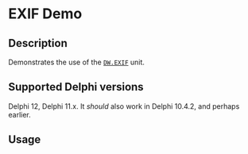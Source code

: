 # EXIF Demo

## Description

Demonstrates the use of the [`DW.EXIF`](https://github.com/DelphiWorlds/Kastri/blob/master/Core/DW.EXIF.pas) unit.

## Supported Delphi versions

Delphi 12, Delphi 11.x. It _should_ also work in Delphi 10.4.2, and perhaps earlier.

## Usage




